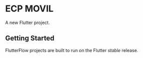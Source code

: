 # ECP MOVIL

A new Flutter project.

## Getting Started

FlutterFlow projects are built to run on the Flutter _stable_ release.
